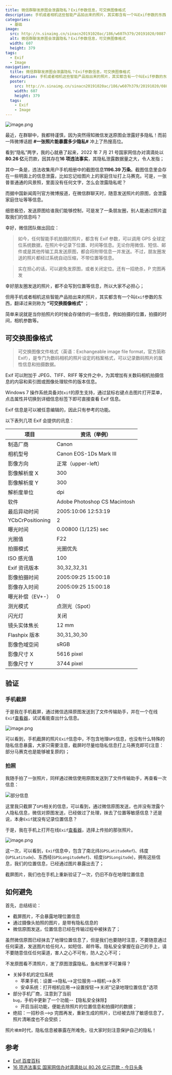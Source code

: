 ```yaml
---
title: 微信群聊发原图会泄露隐私？Exif参数信息，可交换图像格式
description: 手机或者相机这些智能产品拍出来的照片，其实都含有一个叫Exif参数的东西，翻译过来则称为可交换图像格式
categories:
  - 基础
image:
  src: http://n.sinaimg.cn/sinacn20191020ac/186/w607h379/20191020/0887-ihfpfvz8228038.jpg
  alt: 微信群聊发原图会泄露隐私？Exif参数信息，可交换图像格式
  width: 607
  height: 379
tags:
  - Exif
  - Image
navigation:
  title: 微信群聊发原图会泄露隐私？Exif参数信息，可交换图像格式
  description: 手机或者相机这些智能产品拍出来的照片，其实都含有一个叫Exif参数的东西，翻译过来则称为可交换图像格式
  poster:
    src: http://n.sinaimg.cn/sinacn20191020ac/186/w607h379/20191020/0887-ihfpfvz8228038.jpg
    width: 607
    height: 379
  tags:
    - Exif
    - Image
---
```


![image.png](https://note.youdao.com/yws/res/12473/WEBRESOURCEe24cda42667e60e727089a40fee9e52e)

最近，在群聊中，我都特谨慎，因为突然得知微信发送原图会泄露好多隐私！而前一阵微博话题 **#一张照片能暴露多少隐私#** 冲上了热搜高位。

看到“隐私”两字，我的心就悬了起来，2022 年 7 月 21 号国家网信办对滴滴处以**80.26 亿**元罚款，因其存在**16 项违法事实**，其隐私泄露数据量之大，令人发指；

其中一条是，违法收集用户手机相册中的截图信息**1196.39 万条**。截图信息里会存在一些明面上的信息泄露，比如忘记给图片上的家庭住址打上马赛克。可是，一张普普通通的风景照，里面没有任何文字，怎么会泄露隐私呢？

而据中国新闻周刊官方微博报道，在微信群聊天时，随意发送照片的原图，会泄露家庭住址等等信息。

细思极恐，发送原图给谁我们能够控制，可是发了一条朋友圈，别人能通过照片盗取我们的信息吗？

幸好，微信团队做出回应：

> 如今，任何智能手机拍摄的照片，都含有 Exif 参数，可以调用 GPS 全球定位系统数据，在照片中记录下位置、时间等信息。无论你用微信、短信、邮件或是其他传输工具发送原图，都会将附带信息一并发送。不过，朋友圈发送的照片都经过系统自动压缩，不带位置等信息。

> 实在担心的话，可以避免发原图，或者关闭定位。还有一招绝杀，P 完图再发

幸好朋友圈发送的照片，都不会写到位置等信息，所以大家不必担心；

但用手机或者相机这些智能产品拍出来的照片，其实都含有一个叫`Exif`参数的东西，翻译过来则称为 **“可交换图像格式”** ；

简单来说就是当你拍照片的时候会存储你的一些信息，例如拍摄的位置，拍摄的时间，相机参数等。

## 可交换图像格式

> 可交换图像文件格式（英语：Exchangeable image file format，官方简称 Exif），是专门为数码相机的照片设定的档案格式，可以记录数码照片的属性信息和拍摄数据。

Exif 可以附加于 JPEG、TIFF、RIFF 等文件之中，为其增加有关数码相机拍摄信息的内容和索引图或图像处理软件的版本信息。

Windows 7 操作系统具备对`Exif`的原生支持，通过鼠标右键点击图片打开菜单，点击属性并切换到详细信息标签下即可直接查看 Exif 信息。

Exif 信息是可以被任意编辑的，因此只有参考的功能。

以下表列几项 Exif 会提供的讯息：

| 项目             | 资讯（举例）                 |
| ---------------- | ---------------------------- |
| 制造厂商         | Canon                        |
| 相机型号         | Canon EOS-1Ds Mark III       |
| 影像方向         | 正常（upper-left）           |
| 影像解析度 X     | 300                          |
| 影像解析度 Y     | 300                          |
| 解析度单位       | dpi                          |
| 软件             | Adobe Photoshop CS Macintosh |
| 最后异动时间     | 2005:10:06 12:53:19          |
| YCbCrPositioning | 2                            |
| 曝光时间         | 0.00800 (1/125) sec          |
| 光圈值           | F22                          |
| 拍摄模式         | 光圈优先                     |
| ISO 感光值       | 100                          |
| Exif 资讯版本    | 30,32,32,31                  |
| 影像拍摄时间     | 2005:09:25 15:00:18          |
| 影像存入时间     | 2005:09:25 15:00:18          |
| 曝光补偿（EV+-） | 0                            |
| 测光模式         | 点测光（Spot）               |
| 闪光灯           | 关闭                         |
| 镜头实体焦长     | 12 mm                        |
| Flashpix 版本    | 30,31,30,30                  |
| 影像色域空间     | sRGB                         |
| 影像尺寸 X       | 5616 pixel                   |
| 影像尺寸 Y       | 3744 pixel                   |

## 验证

### 手机截屏

于是我在手机截屏，通过微信选择原图发送到了文件传输助手，并在一个在线`Exif`[查看器](https://www.sojson.com/image/exif.html)，试试看能查出什么信息。

![image.png](https://note.youdao.com/yws/res/12563/WEBRESOURCEffdd2a1749c87425a7140dabbef5a747)

可以看到，手机截屏的照片`Exif`信息中，不包含地理`GPS`信息，也没有什么特殊的隐私信息暴露，大家只需要注意，截屏时尽量给隐私信息打上马赛克即可(注意：部分马赛克也是能够被复原的)；

### 拍照

我随手拍了一张照片，同样通过微信使用原图发送到了文件传输助手，再查看一次信息：

![部分信息](https://note.youdao.com/yws/res/12578/WEBRESOURCE2b9020457a99f95eb28ed03689a7d245)

这里我只截屏了`GPS`相关的信息，可以看到，通过微信原图发送，也并没有泄露个人隐私信息，微信对原图发送，已经做过了处理，抹去了位置等敏感信息？还是说，本身`Exif`就没有记录位置信息？

于是，我在手机上打开在线`Exif`[查看器](https://www.sojson.com/image/exif.html)，选择上传拍的那张照片。

![image.png](https://note.youdao.com/yws/res/12590/WEBRESOURCE31a44bcecd619e1c8cd3b3e3ab9979ac)

这一次，可以看到，`Exif`信息中，包含了南北纬(`GPSLatitudeRef`)、纬度(`GPSLatitude`)、东西经(`GPSLongitudeRef`)、经度(`GPSLongitude`)，拥有这些信息，我们的位置信息，已经通过图片暴露出去了；

截屏图片，我们也在手机上重新验证了一次，仍旧不存在地理位置信息

## 如何避免

首先，总结结论：

- 截屏图片，不会暴露地理位置信息
- 通过摄像头拍照的图片，是带有隐私信息的
- 微信原图发送，位置信息已经在传输过程中被抹去了；

虽然微信原图已经抹去了地理位置信息了，但是我们也要随时注意，不要随意通过任何渠道，发送图片给任何人，如短信、邮件等。隐私安全掌握在自己的手上，请不要随意信任任何渠道，害人之心不可有，防人之心不可；

不发原图看不清照片，发了原图泄露隐私，鱼和熊掌不可兼得？

- 关掉手机的定位系统
  - 苹果手机：设置-->隐私-->定位服务-->相机-->永不
  - 安卓系统：打开相机应用-->设置按钮-->关闭"记录地理位置信息"选项
- 部分手机厂商，注意到了当前`bug`，手机中更新了一个功能--【隐私安全抹除】
  - 开启当前功能，便能去除照片的位置信息和拍摄时的数据；
- 绝招：一招秒杀-->p 完图再发，重新生成的照片，已经被去除了敏感信息了，照片清晰度也不会受损；

照片`裸奔`时代，隐私信息被暴露在所难免，往大家时刻注意保护自己的隐私！

## 参考

- [Exif 百度百科](https://baike.baidu.com/item/Exif/422825?fr=aladdin)
- [16 项违法事实 国家网信办对滴滴处以 80.26 亿元罚款 - 今日头条](https://m.toutiao.com/is/2Q6Wb65/?=16)
